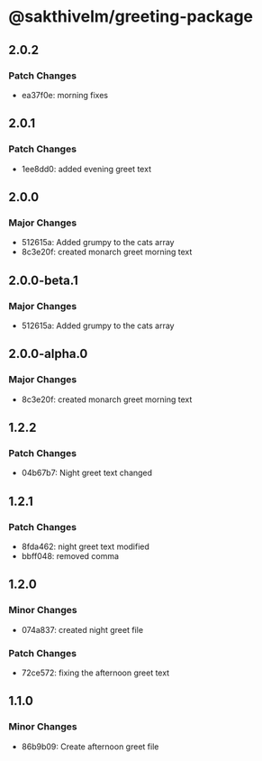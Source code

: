 # @sakthivelm/greeting-package

## 2.0.2

### Patch Changes

- ea37f0e: morning fixes

## 2.0.1

### Patch Changes

- 1ee8dd0: added evening greet text

## 2.0.0

### Major Changes

- 512615a: Added grumpy to the cats array
- 8c3e20f: created monarch greet morning text

## 2.0.0-beta.1

### Major Changes

- 512615a: Added grumpy to the cats array

## 2.0.0-alpha.0

### Major Changes

- 8c3e20f: created monarch greet morning text

## 1.2.2

### Patch Changes

- 04b67b7: Night greet text changed

## 1.2.1

### Patch Changes

- 8fda462: night greet text modified
- bbff048: removed comma

## 1.2.0

### Minor Changes

- 074a837: created night greet file

### Patch Changes

- 72ce572: fixing the afternoon greet text

## 1.1.0

### Minor Changes

- 86b9b09: Create afternoon greet file
